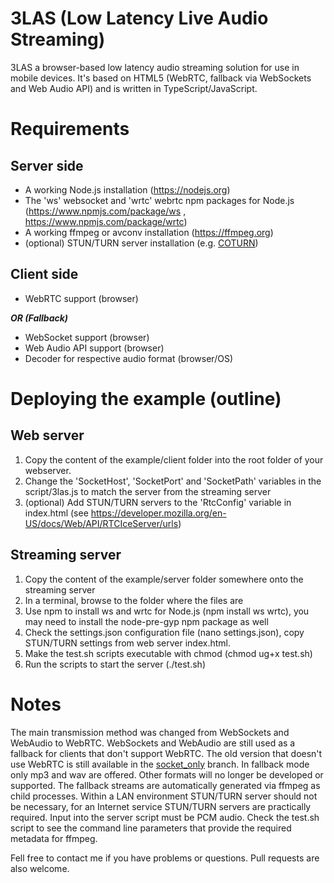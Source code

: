 3LAS (Low Latency Live Audio Streaming)
====

3LAS a browser-based low latency audio streaming solution for use in mobile devices.
It's based on HTML5 (WebRTC, fallback via WebSockets and Web Audio API) and is written in TypeScript/JavaScript.

Requirements
===

Server side
---
- A working Node.js installation (https://nodejs.org)
- The 'ws' websocket and 'wrtc' webrtc npm packages for Node.js (https://www.npmjs.com/package/ws , https://www.npmjs.com/package/wrtc)
- A working ffmpeg or avconv installation (https://ffmpeg.org)
- (optional) STUN/TURN server installation (e.g. [COTURN](https://github.com/coturn/coturn))

Client side
---
- WebRTC support (browser)

___OR (Fallback)___

- WebSocket support (browser)
- Web Audio API support (browser)
- Decoder for respective audio format (browser/OS)

Deploying the example (outline)
===

Web server
---
1. Copy the content of the example/client folder into the root folder of your webserver.
2. Change the 'SocketHost', 'SocketPort' and 'SocketPath' variables in the script/3las.js to match the server from the streaming server
3. (optional) Add STUN/TURN servers to the 'RtcConfig' variable in index.html (see https://developer.mozilla.org/en-US/docs/Web/API/RTCIceServer/urls)

Streaming server
---
1. Copy the content of the example/server folder somewhere onto the streaming server
2. In a terminal, browse to the folder where the files are
3. Use npm to install ws and wrtc for Node.js (npm install ws wrtc), you may need to install the node-pre-gyp npm package as well
4. Check the settings.json configuration file (nano settings.json), copy STUN/TURN settings from web server index.html.
5. Make the test.sh scripts executable with chmod (chmod ug+x test.sh)
6. Run the scripts to start the server (./test.sh)

Notes
===
The main transmission method was changed from WebSockets and WebAudio to WebRTC.
WebSockets and WebAudio are still used as a fallback for clients that don't support WebRTC.
The old version that doesn't use WebRTC is still available in the [socket_only](/JoJoBond/3LAS/tree/socket_only) branch.
In fallback mode only mp3 and wav are offered. Other formats will no longer be developed or supported.
The fallback streams are automatically generated via ffmpeg as child processes.
Within a LAN environment STUN/TURN server should not be necessary, for an Internet service STUN/TURN servers are practically required.
Input into the server script must be PCM audio. Check the test.sh script to see the command line parameters that provide the required metadata for ffmpeg.

Fell free to contact me if you have problems or questions.
Pull requests are also welcome.
